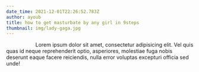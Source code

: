 ```yaml
---
date_time: 2021-12-01T22:26:52.783Z
author: ayoub
title: how to get masturbate by any girl in 9steps
thumbnail: img/lady-gaga.jpg
---
```

<!--StartFragment-->

                    Lorem ipsum dolor sit amet, consectetur adipisicing elit. Vel quis quas id neque reprehenderit optio, asperiores, molestiae fuga nobis deserunt eaque facere reiciendis, nulla error voluptas excepturi officia sed unde!

<!--EndFragment-->